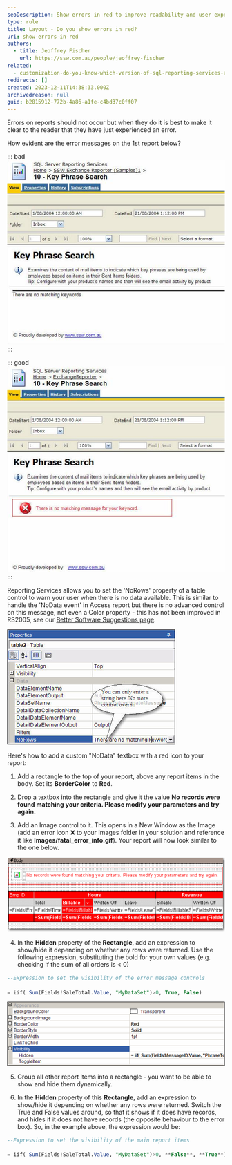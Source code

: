 ```yaml
---
seoDescription: Show errors in red to improve readability and user experience in SQL Reporting Services (RS) reports.
type: rule
title: Layout - Do you show errors in red?
uri: show-errors-in-red
authors:
  - title: Jeoffrey Fischer
    url: https://ssw.com.au/people/jeoffrey-fischer
related:
  - customization-do-you-know-which-version-of-sql-reporting-services-and-visual-studio-you-are-using
redirects: []
created: 2023-12-11T14:38:33.000Z
archivedreason: null
guid: b2815912-772b-4a86-a1fe-c4bd37c0ff07
---
```


Errors on reports should not occur but when they do it is best to make it clear to the reader that they have just experienced an error.

<!--endintro-->

How evident are the error messages on the 1st report below?

::: bad  
![Figure: Bad example - Using the default NoRows property of the table control - error message is not clear enough](RSErrorMessageT1.jpg)  
:::

::: good  
![Figure: Good example - Use a customized textbox and icon to show the error message in red](RSErrorMessageT2.jpg)
:::

Reporting Services allows you to set the 'NoRows' property of a table control to warn your user when there is no data available. This is similar to handle the 'NoData event' in Access report but there is no advanced control on this message, not even a Color property - this has not been improved in RS2005, see our [Better Software Suggestions page](https://www.ssw.com.au/archive/standards/rules/rules-to-better-sql-reporting-services.html#Subscription).

![Figure: NoRow property of Table control only allow simple string](RSErrorMessageT3.jpg)

Here's how to add a custom "NoData" textbox with a red icon to your report:

1. Add a rectangle to the top of your report, above any report items in the body. Set its **BorderColor** to **Red**.

2. Drop a textbox into the rectangle and give it the value **No records were found matching your criteria. Please modify your parameters and try again.**

3. Add an Image control to it. This opens in a New Window as the Image (add an error icon ❌ to your Images folder in your solution and reference it like **Images/fatal_error_info.gif**). Your report will now look similar to the one below.

![Figure: Adding a custom error message to your report](RSErrorMessageT4.gif)

4. In the **Hidden** property of the **Rectangle**, add an expression to show/hide it depending on whether any rows were returned. Use the following expression, substituting the bold for your own values (e.g. checking if the sum of all orders is < 0)

```sql
--Expression to set the visibility of the error message controls

= iif( Sum(Fields!SaleTotal.Value, "MyDataSet")>0, True, False)
```

![Figure: The Hidden property of the rectangle](RSErrorMessageT5.gif)

5. Group all other report items into a rectangle - you want to be able to show and hide them dynamically.

6. In the **Hidden** property of this **Rectangle**, add an expression to show/hide it depending on whether any rows were returned. Switch the True and False values around, so that it shows if it does have records, and hides if it does not have records (the opposite behaviour to the error box). So, in the example above, the expression would be:

```sql
--Expression to set the visibility of the main report items

= iif( Sum(Fields!SaleTotal.Value, "MyDataSet")>0, **False**, **True**)
```
